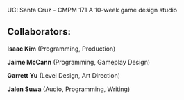 UC: Santa Cruz - CMPM 171
A 10-week game design studio

## Collaborators:

**Isaac Kim** (Programming, Production)

**Jaime McCann** (Programming, Gameplay Design)

**Garrett Yu** (Level Design, Art Direction)

**Jalen Suwa** (Audio, Programming, Writing)
